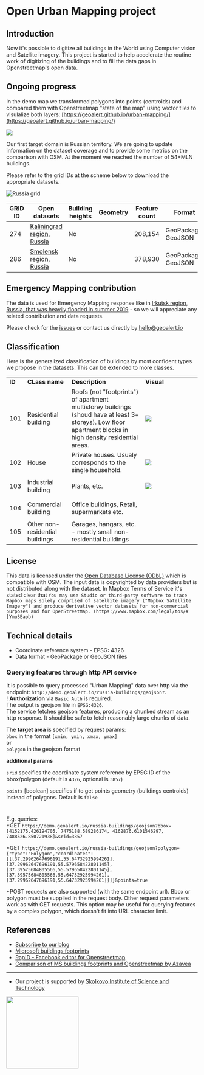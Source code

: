 # Open Urban Mapping project

Introduction
-------------
Now it's possible to digitize all buildings in the World using Computer vision and Satellite imagery. This project is started to help accelerate the routine work of digitizing of the buildings and to fill the data gaps in Openstreetmap's open data.  

## Ongoing progress

In the demo map we transformed polygons into points (centroids) and compared them with Openstreetmap "state of the map" using vector tiles to visulalize both layers: [https://geoalert.github.io/urban-mapping/](https://geoalert.github.io/urban-mapping/)

![](https://miro.medium.com/max/841/1*oxfp6u5iJXOFR26pB3lrow.gif)

Our first target domain is Russian territory. We are going to update information on the dataset coverage and to provide some metrics on the comparison with OSM. At the moment we reached the number of 54+MLN buildings.

Please refer to the grid IDs at the scheme below to download the appropriate datasets.

![Russia grid](https://i.ibb.co/T23CFWK/photo-2019-12-10-13-34-15.png)

|GRID ID|Open datasets|Building heights|Geometry|Feature count|Format|Size (zipped)|
|-------------|------------|----------|----------|-----------|------------|------------|
|274|[Kaliningrad region, Russia](https://minio.aeronetlab.space/public/datasets/urban_mapping/kaliningrad_region_274.zip)| No | | 208,154| GeoPackage, GeoJSON | 40Mb |
|286|[Smolensk region, Russia](https://minio.aeronetlab.space/public/datasets/urban_mapping/smolensk_region_286.zip)| No | | 378,930| GeoPackage, GeoJSON | 80Mb |

## Emergency Mapping contribution
The data is used for Emergency Mapping response like in [Irkutsk region, Russia, that was heavily flooded in summer 2019](https://geoalert.github.io/Irkutsk-flood/) - so we will appreciate any related contribution and data requests.

Please check for the [issues](https://github.com/Geoalert/urban-mapping/issues) or contact us directly by [hello@geoalert.io](mailto:hello@geoalert.io)

## Classification
Here is the generalized classification of buildings by most confident types we propose in the datasets. This can be extended to more classes.

<table>
  <tr>
   <td><strong>ID</strong>
   </td>
   <td><strong>CLass name</strong>
   </td>
   <td><strong>Description</strong>
   </td>
   <td width="130px"><strong>Visual</strong>
   </td>
  </tr>

  <tr>
   <td><p style="text-align: right">
101</p>

   </td>
   <td>Residential building
   </td>
   <td>Roofs (not "footprints") of apartment multistorey buildings (shoud have at least 3+ storeys). Low floor apartment blocks in high density residential areas. 
   </td>
   <td><img src="https://aeronetlab.space/img/class_img/101.png"/>
   </td>
  </tr>
 
  <tr>
   <td><p style="text-align: right">
102</p>

   </td>
   <td>House
   </td>
   <td>
    Private houses. Usualy corresponds to the single household.
   </td>
   <td><img src="https://aeronetlab.space/img/class_img/102.png" />
   </td>
  </tr>
 
 <tr>
   <td><p style="text-align: right">
103</p>

   </td>
   <td>Industrial building
   </td>
   <td>Plants, etc.
   </td>
   <td><img src="https://aeronetlab.space/img/class_img/103.png" />
   </td>
  </tr>
  
  
 <tr>
   <td><p style="text-align: right">
104</p>

   </td>
   <td>Commercial building
   </td>
   <td>Office buildings, Retail, supermarkets  etc.
   </td>
   <td>
   </td>
  </tr>

  <tr>
   <td><p style="text-align: right">
105</p>

   </td>
   <td>Other non-residential buildings
   </td>
   <td>Garages, hangars, etc. - mostly small non-residential buildings
   </td>
   <td>
   </td>
  </tr>
 </table>

## License
This data is licensed under the [Open Database License (ODbL)](https://opendatacommons.org/licenses/odbl/) which is compatible with OSM.
The input data is copyrighted by data providers but is not distributed along with the dataset. In Mapbox Terms of Service it's stated clear that 
```You may use Studio or third-party software to trace Mapbox maps solely comprised of satellite imagery ("Mapbox Satellite Imagery") and produce derivative vector datasets for non-commercial purposes and for OpenStreetMap. (https://www.mapbox.com/legal/tos/#[YmuSEapb)```

## Technical details
* Coordinate reference system - EPSG: 4326
* Data format - GeoPackage or GeoJSON files

### Querying features through http API service
It is possible to query processed "Urban Mapping" data over http via the endpoint: `http://demo.geoalert.io/russia-buildings/geojson?`.  
! **Authorization** via `Basic Auth` is required.  
The output is geojson file in `EPSG:4326`.  
The service fetches geojson features, producing a chunked stream as an http response. It should be safe to fetch reasonably large chunks of data.

The **target area** is specified by request params:  
`bbox` in the format `[xmin, ymin, xmax, ymax]`  
or  
`polygon` in the geojson format

**additional params**

`srid` specifies the coordinate system reference by EPSG ID of the bbox/polygon (default is `4326`, optional is `3857`)

`points` [boolean] specifies if to get points geometry (buildings centroids) instead of polygons. Default is `false` 
#
E.g. queries:   
*GET `https://demo.geoalert.io/russia-buildings/geojson?bbox=[4152175.426194705, 7475188.589286174, 4162876.6101546297, 7488526.850721938]&srid=3857`

*GET `https://demo.geoalert.io/russia-buildings/geojson?polygon={"type":"Polygon","coordinates":[[[37.29962647696191,55.64732925994261],[37.29962647696191,55.579658422801145],[37.39575684805566,55.579658422801145],[37.39575684805566,55.64732925994261],[37.29962647696191,55.64732925994261]]]}&points=true`  

*POST requests are also supported (with the same endpoint url). Bbox or polygon must be supplied in the request body. Other request parameters work as with GET requests. This option may be useful for querying features by a complex polygon, which doesn't fit into URL character limit.

## References
* [Subscribe to our blog](https://medium.com/geoalert-platform-urban-monitoring/urban-mapping-54-m-buildings-in-russia-10dc942ac2c4)
* [Microsoft buildings footprints](https://github.com/microsoft/USBuildingFootprints)
* [RapID - Facebook editor for Openstreetmap](https://github.com/facebookincubator/RapiD)
* [Comparison of MS buildings footprints and Openstreetmap by Azavea](https://demos.azavea.com/building-footprint-comparison/)
---------------------------
* Our project is supported by [Skolkovo Institute of Science and Technology](https://www.skoltech.ru/en)

<image src="https://cdn.skoltech.ru/img/logo.png" width="190">
